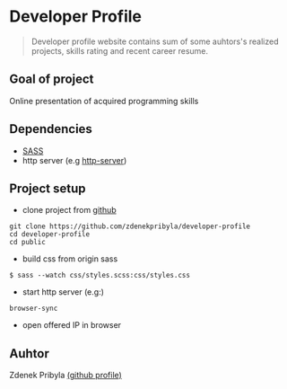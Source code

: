 # Developer Profile

> Developer profile website contains sum of some auhtors's realized projects, skills rating and recent career resume.

## Goal of project
Online presentation of acquired programming skills

## Dependencies
* [SASS](https://sass-lang.com/install)
* http server (e.g [http-server](https://www.npmjs.com/package/http-server))
## Project setup
* clone project from [github](https://github.com)
```
git clone https://github.com/zdenekpribyla/developer-profile
cd developer-profile
cd public
```

* build css from origin sass
```
$ sass --watch css/styles.scss:css/styles.css
```
* start http server (e.g:)
```
browser-sync
```
* open offered IP in browser


## Auhtor
Zdenek Pribyla [(github profile)](https://github.com/zdenekpribyla)
